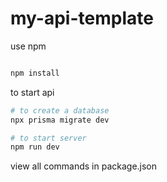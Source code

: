 # my-api-template

use npm
```bash

npm install
```

to start api

```bash
# to create a database
npx prisma migrate dev

# to start server
npm run dev
```

view all commands in package.json
